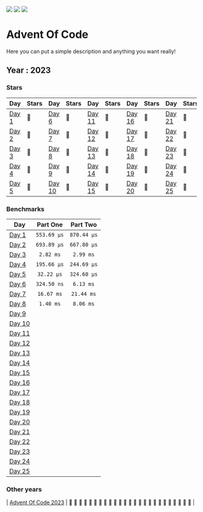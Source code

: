 ![](https://img.shields.io/github/last-commit/Galzzly/advent-of-code?style=flat-square)
![](https://img.shields.io/badge/stars%20⭐-0-yellow)
![](https://img.shields.io/badge/days%20completed-0-red)

# Advent Of Code

Here you can put a simple description and anything you want really!

## Year : 2023

### Stars

| Day | Stars | Day | Stars | Day | Stars | Day | Stars | Day | Stars |
| --- | :---- | --- | :---- | --- | :---- | --- | :---- | --- | :---- |
| [Day 1](https://adventofcode.com/2023/day/1) | 🎄 | [Day 6](https://adventofcode.com/2023/day/6) | 🎄 | [Day 11](https://adventofcode.com/2023/day/11) | 🎄 | [Day 16](https://adventofcode.com/2023/day/16) | 🎄 | [Day 21](https://adventofcode.com/2023/day/21) | 🎄 |
| [Day 2](https://adventofcode.com/2023/day/2) | 🎄 | [Day 7](https://adventofcode.com/2023/day/7) | 🎄 | [Day 12](https://adventofcode.com/2023/day/12) | 🎄 | [Day 17](https://adventofcode.com/2023/day/17) | 🎄 | [Day 22](https://adventofcode.com/2023/day/22) | 🎄 |
| [Day 3](https://adventofcode.com/2023/day/3) | 🎄 | [Day 8](https://adventofcode.com/2023/day/8) | 🎄 | [Day 13](https://adventofcode.com/2023/day/13) | 🎄 | [Day 18](https://adventofcode.com/2023/day/18) | 🎄 | [Day 23](https://adventofcode.com/2023/day/23) | 🎄 |
| [Day 4](https://adventofcode.com/2023/day/4) | 🎄 | [Day 9](https://adventofcode.com/2023/day/9) | 🎄 | [Day 14](https://adventofcode.com/2023/day/14) | 🎄 | [Day 19](https://adventofcode.com/2023/day/19) | 🎄 | [Day 24](https://adventofcode.com/2023/day/24) | 🎄 |
| [Day 5](https://adventofcode.com/2023/day/5) | 🎄 | [Day 10](https://adventofcode.com/2023/day/10) | 🎄 | [Day 15](https://adventofcode.com/2023/day/15) | 🎄 | [Day 20](https://adventofcode.com/2023/day/20) | 🎄 | [Day 25](https://adventofcode.com/2023/day/25) | 🎄 |


### Benchmarks

| Day | Part One | Part Two |
| --- | :------: | :------: |
| [Day 1](/2023/day01) | `553.69 μs` | `870.44 μs`|
| [Day 2](/2023/day02) | `693.89 μs` | `667.80 μs`|
| [Day 3](/2023/day03) | `2.82 ms` | `2.99 ms`|
| [Day 4](/2023/day04) | `195.66 μs` | `244.69 μs`|
| [Day 5](/2023/day05) | `32.22 μs` | `324.60 μs`|
| [Day 6](/2023/day06) | `324.50 ns` | `6.13 ms`|
| [Day 7](/2023/day07) | `16.67 ms` | `21.44 ms`|
| [Day 8](/2023/day08) | `1.40 ms` | `8.06 ms`|
| [Day 9](/2023/day09) | | |
| [Day 10](/2023/day10) | | |
| [Day 11](/2023/day11) | | |
| [Day 12](/2023/day12) | | |
| [Day 13](/2023/day13) | | |
| [Day 14](/2023/day14) | | |
| [Day 15](/2023/day15) | | |
| [Day 16](/2023/day16) | | |
| [Day 17](/2023/day17) | | |
| [Day 18](/2023/day18) | | |
| [Day 19](/2023/day19) | | |
| [Day 20](/2023/day20) | | |
| [Day 21](/2023/day21) | | |
| [Day 22](/2023/day22) | | |
| [Day 23](/2023/day23) | | |
| [Day 24](/2023/day24) | | |
| [Day 25](/2023/day25) | | |


### Other years

| [Advent Of Code 2023](/2023) | 🖤 🖤 🖤 🖤 🖤 🖤 🖤 🖤 🖤 🖤 🖤 🖤 🖤 🖤 🖤 🖤 🖤 🖤 🖤 🖤 🖤 🖤 🖤 🖤 🖤 |
